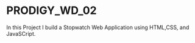 # PRODIGY_WD_02
In this Project I build a Stopwatch Web Application using HTML,CSS, and JavaSCript.
